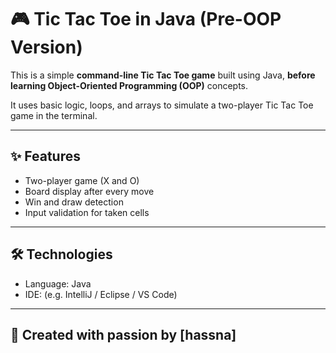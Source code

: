 # 🎮 Tic Tac Toe in Java (Pre-OOP Version)

This is a simple **command-line Tic Tac Toe game** built using Java, **before learning Object-Oriented Programming (OOP)** concepts.

It uses basic logic, loops, and arrays to simulate a two-player Tic Tac Toe game in the terminal.

---

## ✨ Features

- Two-player game (X and O)
- Board display after every move
- Win and draw detection
- Input validation for taken cells

---

## 🛠️ Technologies

- Language: Java
- IDE: (e.g. IntelliJ / Eclipse / VS Code)

---


## 🤍 Created with passion by [hassna]
